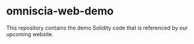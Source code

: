 # omniscia-web-demo
This repository contains the demo Solidity code that is referenced by our upcoming website.
